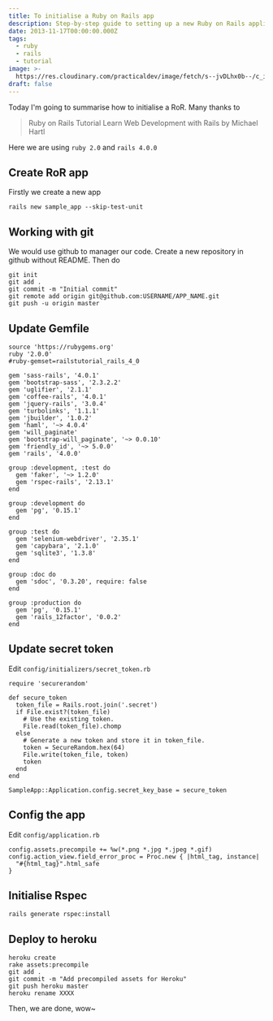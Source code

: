 ```yaml
---
title: To initialise a Ruby on Rails app
description: Step-by-step guide to setting up a new Ruby on Rails application
date: 2013-11-17T00:00:00.000Z
tags:
  - ruby
  - rails
  - tutorial
image: >-
  https://res.cloudinary.com/practicaldev/image/fetch/s--jvDLhx0b--/c_imagga_scale,f_auto,fl_progressive,h_420,q_auto,w_1000/https://dev-to-uploads.s3.amazonaws.com/i/cpcr5w0kgl6j94tss7n9.png
draft: false
---
```


Today I'm going to summarise how to initialise a RoR. Many thanks to 
> Ruby on Rails Tutorial Learn Web Development with Rails by Michael Hartl

Here we are using `ruby 2.0` and `rails 4.0.0`

## Create RoR app
Firstly we create a new app
```
rails new sample_app --skip-test-unit
```

## Working with git
We would use github to manager our code. Create a new repository in github without README. Then do

```
git init
git add .
git commit -m "Initial commit"
git remote add origin git@github.com:USERNAME/APP_NAME.git
git push -u origin master
``` 

## Update Gemfile
```
source 'https://rubygems.org'
ruby '2.0.0'
#ruby-gemset=railstutorial_rails_4_0

gem 'sass-rails', '4.0.1'
gem 'bootstrap-sass', '2.3.2.2'
gem 'uglifier', '2.1.1'
gem 'coffee-rails', '4.0.1'
gem 'jquery-rails', '3.0.4'
gem 'turbolinks', '1.1.1'
gem 'jbuilder', '1.0.2'
gem 'haml', '~> 4.0.4'
gem 'will_paginate'
gem 'bootstrap-will_paginate', '~> 0.0.10'
gem 'friendly_id', '~> 5.0.0'
gem 'rails', '4.0.0'

group :development, :test do
  gem 'faker', '~> 1.2.0'
  gem 'rspec-rails', '2.13.1'
end

group :development do
  gem 'pg', '0.15.1'
end

group :test do
  gem 'selenium-webdriver', '2.35.1'
  gem 'capybara', '2.1.0'
  gem 'sqlite3', '1.3.8'
end

group :doc do
  gem 'sdoc', '0.3.20', require: false
end

group :production do
  gem 'pg', '0.15.1'
  gem 'rails_12factor', '0.0.2'
end
```

## Update secret token
Edit `config/initializers/secret_token.rb`

```
require 'securerandom'

def secure_token
  token_file = Rails.root.join('.secret')
  if File.exist?(token_file)
    # Use the existing token.
    File.read(token_file).chomp
  else
    # Generate a new token and store it in token_file.
    token = SecureRandom.hex(64)
    File.write(token_file, token)
    token
  end
end

SampleApp::Application.config.secret_key_base = secure_token
```

## Config the app
Edit `config/application.rb`

```
config.assets.precompile += %w(*.png *.jpg *.jpeg *.gif)
config.action_view.field_error_proc = Proc.new { |html_tag, instance| 
  "#{html_tag}".html_safe 
}
```

## Initialise Rspec
```
rails generate rspec:install
```

## Deploy to heroku
```
heroku create
rake assets:precompile
git add .
git commit -m "Add precompiled assets for Heroku"
git push heroku master
heroku rename XXXX
```

Then, we are done, wow~
